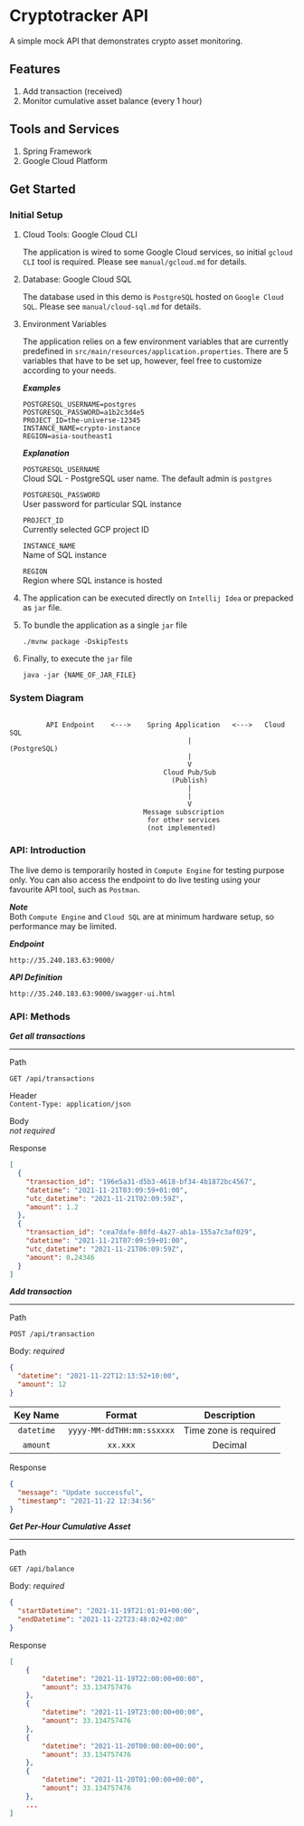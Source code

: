 # Cryptotracker API

A simple mock API that demonstrates crypto asset monitoring.

## Features

1. Add transaction (received)
2. Monitor cumulative asset balance (every 1 hour)

## Tools and Services

1. Spring Framework
2. Google Cloud Platform

## Get Started

### Initial Setup

1. Cloud Tools: Google Cloud CLI

   The application is wired to some Google Cloud services, so initial `gcloud CLI` tool is required. Please see `manual/gcloud.md` for details.

2. Database: Google Cloud SQL

   The database used in this demo is `PostgreSQL` hosted on `Google Cloud SQL`. Please see `manual/cloud-sql.md` for details.

3. Environment Variables

   The application relies on a few environment variables that are currently predefined in `src/main/resources/application.properties`. There are 5 variables that have to be set up, however, feel free to customize according to your needs.

   **_Examples_**

   ```none
   POSTGRESQL_USERNAME=postgres
   POSTGRESQL_PASSWORD=a1b2c3d4e5
   PROJECT_ID=the-universe-12345
   INSTANCE_NAME=crypto-instance
   REGION=asia-southeast1
   ```

   **_Explanation_**

   `POSTGRESQL_USERNAME`  
   Cloud SQL - PostgreSQL user name. The default admin is `postgres`

   `POSTGRESQL_PASSWORD`  
   User password for particular SQL instance

   `PROJECT_ID`  
   Currently selected GCP project ID

   `INSTANCE_NAME`  
   Name of SQL instance

   `REGION`  
   Region where SQL instance is hosted

4. The application can be executed directly on `Intellij Idea` or prepacked as `jar` file.

5. To bundle the application as a single `jar` file

   ```none
   ./mvnw package -DskipTests
   ```

6. Finally, to execute the `jar` file

   ```none
   java -jar {NAME_OF_JAR_FILE}
   ```

### System Diagram

```none

         API Endpoint    <--->    Spring Application   <--->   Cloud SQL
                                            |                 (PostgreSQL)
                                            |
                                            V
                                      Cloud Pub/Sub
                                        (Publish)
                                            |
                                            |
                                            V
                                 Message subscription
                                  for other services
                                  (not implemented)
```

### API: Introduction

The live demo is temporarily hosted in `Compute Engine` for testing purpose only.
You can also access the endpoint to do live testing using your favourite API tool, such as `Postman`.

**_Note_**  
Both `Compute Engine` and `Cloud SQL` are at minimum hardware setup, so performance may be limited.

**_Endpoint_**

```none
http://35.240.183.63:9000/
```

**_API Definition_**

```none
http://35.240.183.63:9000/swagger-ui.html
```

### API: Methods

**_Get all transactions_**

---

Path

```none
GET /api/transactions
```

Header  
`Content-Type: application/json`

Body  
_not required_

Response

```json
[
  {
    "transaction_id": "196e5a31-d5b3-4618-bf34-4b1872bc4567",
    "datetime": "2021-11-21T03:09:59+01:00",
    "utc_datetime": "2021-11-21T02:09:59Z",
    "amount": 1.2
  },
  {
    "transaction_id": "cea7dafe-80fd-4a27-ab1a-155a7c3af029",
    "datetime": "2021-11-21T07:09:59+01:00",
    "utc_datetime": "2021-11-21T06:09:59Z",
    "amount": 0.24346
  }
]
```

**_Add transaction_**

---

Path

```none
POST /api/transaction
```

Body: _required_

```json
{
  "datetime": "2021-11-22T12:13:52+10:00",
  "amount": 12
}
```

|  Key Name  |          Format           |      Description      |
| :--------: | :-----------------------: | :-------------------: |
| `datetime` | `yyyy-MM-ddTHH:mm:ssxxxx` | Time zone is required |
|  `amount`  |         `xx.xxx`          |        Decimal        |

Response

```json
{
  "message": "Update successful",
  "timestamp": "2021-11-22 12:34:56"
}
```

**_Get Per-Hour Cumulative Asset_**

---

Path

```none
GET /api/balance
```

Body: _required_

```json
{
  "startDatetime": "2021-11-19T21:01:01+00:00",
  "endDatetime": "2021-11-22T23:48:02+02:00"
}
```

Response

```json
[
    {
        "datetime": "2021-11-19T22:00:00+00:00",
        "amount": 33.134757476
    },
    {
        "datetime": "2021-11-19T23:00:00+00:00",
        "amount": 33.134757476
    },
    {
        "datetime": "2021-11-20T00:00:00+00:00",
        "amount": 33.134757476
    },
    {
        "datetime": "2021-11-20T01:00:00+00:00",
        "amount": 33.134757476
    },
    ...
]
```
